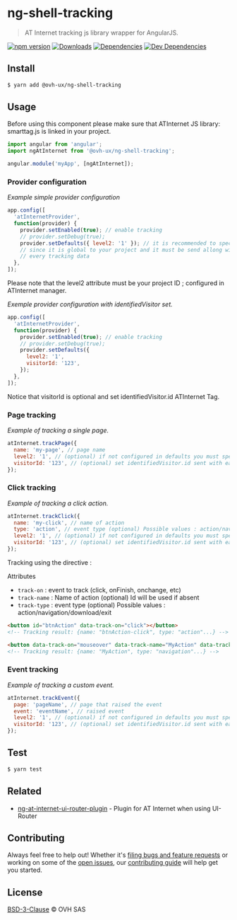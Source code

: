 # ng-shell-tracking

> AT Internet tracking js library wrapper for AngularJS.

[![npm version](https://badgen.net/npm/v/@ovh-ux/ng-shell-tracking)](https://www.npmjs.com/package/@ovh-ux/ng-shell-tracking) [![Downloads](https://badgen.net/npm/dt/@ovh-ux/ng-shell-tracking)](https://npmjs.com/package/@ovh-ux/ng-shell-tracking) [![Dependencies](https://badgen.net/david/dep/ovh/manager/packages/components/ng-shell-tracking)](https://npmjs.com/package/@ovh-ux/ng-shell-tracking?activeTab=dependencies) [![Dev Dependencies](https://badgen.net/david/dev/ovh/manager/packages/components/ng-shell-tracking)](https://npmjs.com/package/@ovh-ux/ng-shell-tracking?activeTab=dependencies)

## Install

```sh
$ yarn add @ovh-ux/ng-shell-tracking
```

## Usage

Before using this component please make sure that ATInternet JS library: smarttag.js is linked in your project.

```js
import angular from 'angular';
import ngAtInternet from '@ovh-ux/ng-shell-tracking';

angular.module('myApp', [ngAtInternet]);
```

### Provider configuration

*Example simple provider configuration*

```js
app.config([
  'atInternetProvider',
  function(provider) {
    provider.setEnabled(true); // enable tracking
    // provider.setDebug(true);
    provider.setDefaults({ level2: '1' }); // it is recommended to specify the level2 attribute as a default value
    // since it is global to your project and it must be send allong with
    // every tracking data
  },
]);
```

Please note that the level2 attribute must be your project ID ; configured in ATInternet manager.

*Exemple provider configuration with identifiedVisitor set.*

```js
app.config([
  'atInternetProvider',
  function(provider) {
    provider.setEnabled(true); // enable tracking
    // provider.setDebug(true);
    provider.setDefaults({
      level2: '1',
      visitorId: '123',
    });
  },
]);
```

Notice that visitorId is optional and set identifiedVisitor.id ATInternet Tag.

### Page tracking

*Example of tracking a single page.*

```js
atInternet.trackPage({
  name: 'my-page', // page name
  level2: '1', // (optional) if not configured in defaults you must specify your project id
  visitorId: '123', // (optional) set identifiedVisitor.id sent with each hit
});
```

### Click tracking

*Example of tracking a click action.*

```js
atInternet.trackClick({
  name: 'my-click', // name of action
  type: 'action', // event type (optional) Possible values : action/navigation/download/exit
  level2: '1', // (optional) if not configured in defaults you must specify your project id
  visitorId: '123', // (optional) set identifiedVisitor.id sent with each hit
});
```
Tracking using the directive :

Attributes
- `track-on` : event to track (click, onFinish, onchange, etc)
- `track-name` : Name of action (optional) Id will be used if absent
- `track-type` : event type (optional) Possible values : action/navigation/download/exit

```html
<button id="btnAction" data-track-on="click"></button>
<!-- Tracking result: {name: "btnAction-click", type: "action"...} -->

<button data-track-on="mouseover" data-track-name="MyAction" data-track-type="navigation"></button>
<!-- Tracking result: {name: "MyAction", type: "navigation"...} -->

```

### Event tracking

*Example of tracking a custom event.*

```js
atInternet.trackEvent({
  page: 'pageName', // page that raised the event
  event: 'eventName', // raised event
  level2: '1', // (optional) if not configured in defaults you must specify your project id
  visitorId: '123', // (optional) set identifiedVisitor.id sent with each hit
});
```

## Test

```sh
$ yarn test
```

## Related

- [ng-at-internet-ui-router-plugin](https://github.com/ovh/manager/tree/master/packages/components/ng-shell-tracking-ui-router-plugin) - Plugin for AT Internet when using UI-Router

## Contributing

Always feel free to help out! Whether it's [filing bugs and feature requests](https://github.com/ovh/manager/issues/new) or working on some of the [open issues](https://github.com/ovh/manager/issues), our [contributing guide](https://github.com/ovh/manager/blob/master/CONTRIBUTING.md) will help get you started.

## License

[BSD-3-Clause](LICENSE) © OVH SAS

